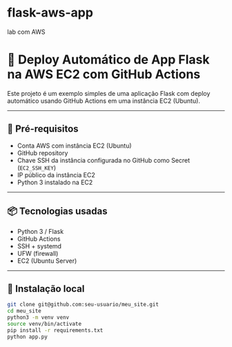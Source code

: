 # flask-aws-app
lab com AWS
# 🚀 Deploy Automático de App Flask na AWS EC2 com GitHub Actions

Este projeto é um exemplo simples de uma aplicação Flask com deploy automático usando GitHub Actions em uma instância EC2 (Ubuntu).

---

## 🔧 Pré-requisitos

- Conta AWS com instância EC2 (Ubuntu)
- GitHub repository
- Chave SSH da instância configurada no GitHub como Secret (`EC2_SSH_KEY`)
- IP público da instância EC2
- Python 3 instalado na EC2

---

## 📦 Tecnologias usadas

- Python 3 / Flask
- GitHub Actions
- SSH + systemd
- UFW (firewall)
- EC2 (Ubuntu Server)

---

## 📁 Instalação local

```bash
git clone git@github.com:seu-usuario/meu_site.git
cd meu_site
python3 -m venv venv
source venv/bin/activate
pip install -r requirements.txt
python app.py
